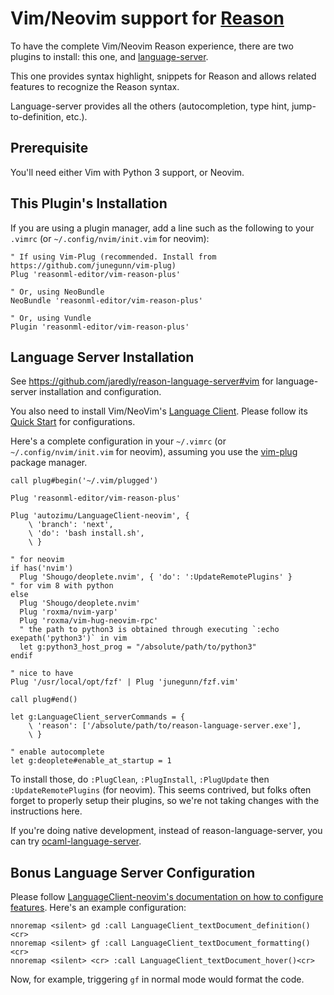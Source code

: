 # Vim/Neovim support for [Reason](http://reasonml.github.io)

To have the complete Vim/Neovim Reason experience, there are two plugins to install: this one, and [language-server](https://github.com/jaredly/reason-language-server).

This one provides syntax highlight, snippets for Reason and allows related features to recognize the Reason syntax.

Language-server provides all the others (autocompletion, type hint, jump-to-definition, etc.).

## Prerequisite

You'll need either Vim with Python 3 support, or Neovim.

## This Plugin's Installation

If you are using a plugin manager, add a line such as the following to your `.vimrc` (or `~/.config/nvim/init.vim` for neovim):

```
" If using Vim-Plug (recommended. Install from https://github.com/junegunn/vim-plug)
Plug 'reasonml-editor/vim-reason-plus'

" Or, using NeoBundle
NeoBundle 'reasonml-editor/vim-reason-plus'

" Or, using Vundle
Plugin 'reasonml-editor/vim-reason-plus'
```

## Language Server Installation

See https://github.com/jaredly/reason-language-server#vim for language-server installation and configuration.

You also need to install Vim/NeoVim's [Language Client](https://github.com/autozimu/LanguageClient-neovim). Please follow its [Quick Start](https://github.com/autozimu/LanguageClient-neovim#quick-start) for configurations.

Here's a complete configuration in your `~/.vimrc` (or `~/.config/nvim/init.vim` for neovim), assuming you use the [vim-plug](https://github.com/junegunn/vim-plug) package manager.

```viml
call plug#begin('~/.vim/plugged')

Plug 'reasonml-editor/vim-reason-plus'

Plug 'autozimu/LanguageClient-neovim', {
    \ 'branch': 'next',
    \ 'do': 'bash install.sh',
    \ }

" for neovim
if has('nvim')
  Plug 'Shougo/deoplete.nvim', { 'do': ':UpdateRemotePlugins' }
" for vim 8 with python
else
  Plug 'Shougo/deoplete.nvim'
  Plug 'roxma/nvim-yarp'
  Plug 'roxma/vim-hug-neovim-rpc'
  " the path to python3 is obtained through executing `:echo exepath('python3')` in vim
  let g:python3_host_prog = "/absolute/path/to/python3"
endif

" nice to have
Plug '/usr/local/opt/fzf' | Plug 'junegunn/fzf.vim'

call plug#end()

let g:LanguageClient_serverCommands = {
    \ 'reason': ['/absolute/path/to/reason-language-server.exe'],
    \ }

" enable autocomplete
let g:deoplete#enable_at_startup = 1
```

To install those, do `:PlugClean`, `:PlugInstall`, `:PlugUpdate` then `:UpdateRemotePlugins` (for neovim). This seems contrived, but folks often forget to properly setup their plugins, so we're not taking changes with the instructions here.

If you're doing native development, instead of reason-language-server, you can try [ocaml-language-server](https://github.com/freebroccolo/ocaml-language-server#installation-1).

## Bonus Language Server Configuration

Please follow [LanguageClient-neovim's documentation on how to configure features](https://github.com/autozimu/LanguageClient-neovim/blob/dd45e31449511152f2127fe862d955237caa130f/doc/LanguageClient.txt#L199). Here's an example configuration:

```
nnoremap <silent> gd :call LanguageClient_textDocument_definition()<cr>
nnoremap <silent> gf :call LanguageClient_textDocument_formatting()<cr>
nnoremap <silent> <cr> :call LanguageClient_textDocument_hover()<cr>
```

Now, for example, triggering `gf` in normal mode would format the code.
